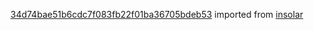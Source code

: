 [34d74bae51b6cdc7f083fb22f01ba36705bdeb53](https://github.com/insolar/insolar/commit/34d74bae51b6cdc7f083fb22f01ba36705bdeb53) imported from [insolar](https://github.com/insolar/insolar)
